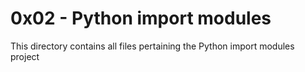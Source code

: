 # 0x02 - Python import modules

This directory contains all files pertaining the Python import modules project
